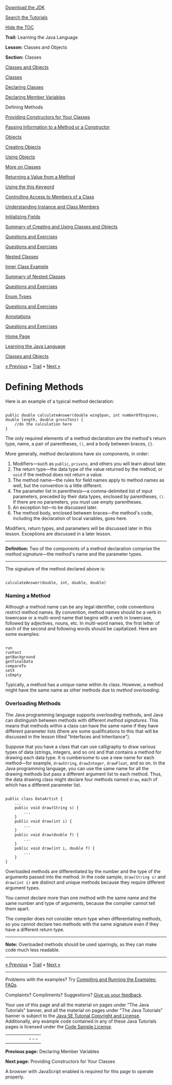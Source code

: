 [Download
the JDK](http://java.sun.com/javase/6/download.jsp)
  
[Search the
Tutorials](../../search.html)
  
[Hide the TOC](javascript:toggleLeft())

**Trail:** Learning the Java Language
  
**Lesson:** Classes and Objects
  
**Section:** Classes

[Classes and Objects](index.html)

[Classes](classes.html)

[Declaring Classes](classdecl.html)

[Declaring Member Variables](variables.html)

Defining Methods

[Providing Constructors for Your Classes](constructors.html)

[Passing Information to a Method or a Constructor](arguments.html)

[Objects](objects.html)

[Creating Objects](objectcreation.html)

[Using Objects](usingobject.html)

[More on Classes](more.html)

[Returning a Value from a Method](returnvalue.html)

[Using the this Keyword](thiskey.html)

[Controlling Access to Members of a Class](accesscontrol.html)

[Understanding Instance and Class Members](classvars.html)

[Initializing Fields](initial.html)

[Summary of Creating and Using Classes and Objects](summaryclasses.html)

[Questions and Exercises](QandE/creating-questions.html)

[Questions and Exercises](QandE/objects-questions.html)

[Nested Classes](nested.html)

[Inner Class Example](innerclasses.html)

[Summary of Nested Classes](summarynested.html)

[Questions and Exercises](QandE/nested-questions.html)

[Enum Types](enum.html)

[Questions and Exercises](QandE/enum-questions.html)

[Annotations](annotations.html)

[Questions and Exercises](QandE/annotations-questions.html)

[Home Page](../../index.html)
>
[Learning the Java Language](../index.html)
>
[Classes and Objects](index.html)

[« Previous](variables.html) • [Trail](../TOC.html) • [Next »](constructors.html)

# Defining Methods

Here is an example of a typical method declaration:

```

public double calculateAnswer(double wingSpan, int numberOfEngines, double length, double grossTons) {
	//do the calculation here
}

```

The only required elements of a method declaration are the
method's return type, name, a pair of parentheses,
`()`, and a body between braces, `{}`.

More generally, method declarations have six components, in order:

1. Modifiers—such as `public`, `private`, and others you will learn about later.
2. The return type—the data type of the value returned by the method, or `void` if the method does not return a value.
3. The method name—the rules for field names apply to method names as well, but the convention is a little different.
4. The parameter list in parenthesis—a comma-delimited list of input parameters, preceded by their data types,
   enclosed by parentheses, `()`. If there are no parameters, you must use empty parentheses.
5. An exception list—to be discussed later.
6. The method body, enclosed between braces—the method's code, including the declaration of local variables, goes here.

Modifiers, return types, and parameters will be discussed later in this
lesson.
Exceptions are discussed in a later
lesson.

---

**Definition:** Two of the components of a method declaration comprise the
*method signature*—the method's name and the parameter types.

---

The signature of the method declared above is:

```

calculateAnswer(double, int, double, double)

```

### Naming a Method

Although a method name can be any legal identifier, code conventions restrict method names. By convention, method names
should be a verb in lowercase or a multi-word name that begins with a verb in lowercase, followed by adjectives, nouns, etc.
In multi-word names, the first letter of each of the second and following words should be capitalized. Here are some examples:

```

run
runFast
getBackground
getFinalData
compareTo
setX
isEmpty

```

Typically, a method has a unique name within its class. However, a method might
have the same name as other methods due to *method overloading*.

### Overloading Methods

The Java programming language supports *overloading* methods, and Java can
distinguish between methods with different *method signatures*. This means that methods within a class
can have the same name if they have different parameter lists (there are some qualifications to this that
will be discussed in
the lesson titled
"Interfaces and Inheritance").

Suppose that you have a class that can use calligraphy to draw various types of data
(strings, integers, and so on) and that contains a method for drawing
each data type. It is cumbersome to use a new name
for each method—for example, `drawString`,
`drawInteger`, `drawFloat`, and so on.
In the Java programming language, you can use the same name for
all the drawing methods but pass a different argument list to
each method. Thus, the data drawing class might declare four
methods named `draw`, each of which has a different
parameter list.

```

public class DataArtist {
	...
	public void draw(String s) {
		...
	}
	public void draw(int i) {
		...
	}
	public void draw(double f) {
		...
	}
	public void draw(int i, double f) {
		...
	}
}

```

Overloaded methods are differentiated by the number and
the type of the arguments passed into the method. In the
code sample, `draw(String s)` and `draw(int i)`
are distinct and unique methods because they require different
argument types.

You cannot declare more than one method with
the same name and the same number and type of arguments,
because the compiler cannot tell them apart.

The compiler
does not consider return type when differentiating methods,
so you cannot declare two methods with the same signature
even if they have a different return type.

---

**Note:** Overloaded methods should be used sparingly, as they can make code much less readable.

---

[« Previous](variables.html)
•
[Trail](../TOC.html)
•
[Next »](constructors.html)

---

Problems with the examples? Try [Compiling and Running
the Examples: FAQs](../../information/run-examples.html).
  
Complaints? Compliments? Suggestions? [Give
us your feedback](http://download.oracle.com/javase/feedback.html).

Your use of this page and all the material on pages under "The Java Tutorials" banner,
and all the material on pages under "The Java Tutorials" banner is subject to the [Java SE Tutorial Copyright
and License](../../information/license.html).
Additionally, any example code contained in any of these Java
Tutorials pages is licensed under the
[Code
Sample License](http://developers.sun.com/license/berkeley_license.html).

|  |  |  |  |  |
| --- | --- | --- | --- | --- |
| |  |  | | --- | --- | | duke image | Oracle logo | | [About Oracle](http://www.oracle.com/us/corporate/index.html) | [Oracle Technology Network](http://www.oracle.com/technology/index.html) | [Terms of Service](https://www.samplecode.oracle.com/servlets/CompulsoryClickThrough?type=TermsOfService) | Copyright © 1995, 2011 Oracle and/or its affiliates. All rights reserved. |

**Previous page:** Declaring Member Variables
  
**Next page:** Providing Constructors for Your Classes




A browser with JavaScript enabled is required for this page to operate properly.
